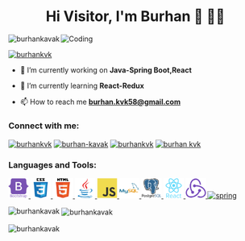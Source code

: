 <h1 align="center">Hi Visitor, I'm Burhan 👋 🧑‍💻</h1>
<img align="right" alt="Coding" width="400" src = "https://mir-s3-cdn-cf.behance.net/project_modules/disp/2bbf3a52005319.5901123c114f4.gif">


<p align="left"> <img src="https://komarev.com/ghpvc/?username=burhankavak&label=Profile%20views&color=0e75b6&style=flat" alt="burhankavak" /> </p>

<p align="left"> <a href="https://twitter.com/burhankvk" target="blank"><img src="https://img.shields.io/twitter/follow/burhankvk?logo=twitter&style=for-the-badge" alt="burhankvk" /></a> </p>

- 🔭 I’m currently working on **Java-Spring Boot,React**

- 🌱 I’m currently learning **React-Redux**

- 📫 How to reach me **burhan.kvk58@gmail.com**

<h3 align="left">Connect with me:</h3>
<p align="left">
<a href="https://twitter.com/burhankvk" target="blank"><img align="center" src="https://raw.githubusercontent.com/rahuldkjain/github-profile-readme-generator/master/src/images/icons/Social/twitter.svg" alt="burhankvk" height="30" width="40" /></a>
<a href="https://linkedin.com/in/burhan-kavak" target="blank"><img align="center" src="https://raw.githubusercontent.com/rahuldkjain/github-profile-readme-generator/master/src/images/icons/Social/linked-in-alt.svg" alt="burhan-kavak" height="30" width="40" /></a>
<a href="https://instagram.com/burhankvk" target="blank"><img align="center" src="https://raw.githubusercontent.com/rahuldkjain/github-profile-readme-generator/master/src/images/icons/Social/instagram.svg" alt="burhankvk" height="30" width="40" /></a>
<a href="https://www.youtube.com/channel/UCvl2Bgx-g3Gov0PD6ZyjNFA" target="blank"><img align="center" src="https://raw.githubusercontent.com/rahuldkjain/github-profile-readme-generator/master/src/images/icons/Social/youtube.svg" alt="burhan kvk" height="30" width="40" /></a>
</p>

<h3 align="left">Languages and Tools:</h3>
<p align="left"> <a href="https://getbootstrap.com" target="_blank" rel="noreferrer"> <img src="https://raw.githubusercontent.com/devicons/devicon/master/icons/bootstrap/bootstrap-plain-wordmark.svg" alt="bootstrap" width="40" height="40"/> </a> <a href="https://www.w3schools.com/css/" target="_blank" rel="noreferrer"> <img src="https://raw.githubusercontent.com/devicons/devicon/master/icons/css3/css3-original-wordmark.svg" alt="css3" width="40" height="40"/> </a> <a href="https://www.w3.org/html/" target="_blank" rel="noreferrer"> <img src="https://raw.githubusercontent.com/devicons/devicon/master/icons/html5/html5-original-wordmark.svg" alt="html5" width="40" height="40"/> </a> <a href="https://www.java.com" target="_blank" rel="noreferrer"> <img src="https://raw.githubusercontent.com/devicons/devicon/master/icons/java/java-original.svg" alt="java" width="40" height="40"/> </a> <a href="https://developer.mozilla.org/en-US/docs/Web/JavaScript" target="_blank" rel="noreferrer"> <img src="https://raw.githubusercontent.com/devicons/devicon/master/icons/javascript/javascript-original.svg" alt="javascript" width="40" height="40"/> </a> <a href="https://www.mysql.com/" target="_blank" rel="noreferrer"> <img src="https://raw.githubusercontent.com/devicons/devicon/master/icons/mysql/mysql-original-wordmark.svg" alt="mysql" width="40" height="40"/> </a> <a href="https://www.postgresql.org" target="_blank" rel="noreferrer"> <img src="https://raw.githubusercontent.com/devicons/devicon/master/icons/postgresql/postgresql-original-wordmark.svg" alt="postgresql" width="40" height="40"/> </a> <a href="https://reactjs.org/" target="_blank" rel="noreferrer"> <img src="https://raw.githubusercontent.com/devicons/devicon/master/icons/react/react-original-wordmark.svg" alt="react" width="40" height="40"/> </a> <a href="https://redux.js.org" target="_blank" rel="noreferrer"> <img src="https://raw.githubusercontent.com/devicons/devicon/master/icons/redux/redux-original.svg" alt="redux" width="40" height="40"/> </a> <a href="https://spring.io/" target="_blank" rel="noreferrer"> <img src="https://www.vectorlogo.zone/logos/springio/springio-icon.svg" alt="spring" width="40" height="40"/> </a> </p>

<p><img align="left" src="https://github-readme-stats.vercel.app/api/top-langs?username=burhankavak&show_icons=true&locale=en&theme=synthwave&layout=compact" alt="burhankavak" /></p>

<p>&nbsp;<img align="center" src="https://github-readme-stats.vercel.app/api?username=burhankavak&show_icons=true&locale=en&theme=synthwave" alt="burhankavak" /></p>

<p><img align="center" src="https://github-readme-streak-stats.herokuapp.com/?user=burhankavak&theme=synthwave" alt="burhankavak" /></p>

